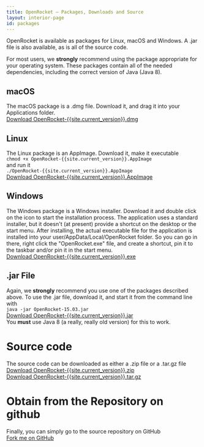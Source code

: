 ```yaml
---
title: OpenRocket — Packages, Downloads and Source
layout: interior-page
id: packages
---
```


<div class="packages">
  <div class="container" markdown="1">

OpenRocket is available as packages for Linux, macOS and Windows.  A .jar file
is also available, as is all of the source code.

For most users, we **strongly** recommend using the package
appropriate for your operating system.  These packages contain all of
the needed dependencies, including the correct version of Java (Java 8).

## macOS
The macOS package is a .dmg file.  Download it, and drag it into your
Applications folder.  
<a class="btn btn-primary btn-lg" href="https://github.com/openrocket/openrocket/releases/download/release-{{site.current_version}}/OpenRocket-{{site.current_version}}.dmg" role="button">Download OpenRocket-{{site.current_version}}.dmg</a>

## Linux
The Linux package is an AppImage.  Download it, make it executable  
`chmod +x OpenRocket-{{site.current_version}}.AppImage`  
and run it  
`./OpenRocket-{{site.current_version}}.AppImage`  
<a class="btn btn-primary btn-lg" href="https://github.com/openrocket/openrocket/releases/download/release-{{site.current_version}}/OpenRocket-{{site.current_version}}.AppImage" role="button">Download OpenRocket-{{site.current_version}}.AppImage</a>

## Windows
The Windows package is a Windows installer.  Download
it and double click on the icon to start the installation process.
The application uses a standard installer, but it doesn't (at present)
provide a shortcut on the desktop or the start menu. After installing, the actual
executable file for the application is installed into your user/AppData/Local/OpenRocket
folder. So you can go in there, right click the "OpenRocket.exe" file, and create a shortcut,
pin it to the taskbar and/or pin it in the start menu.  
<a class="btn btn-primary btn-lg" href="https://github.com/openrocket/openrocket/releases/download/release-{{site.current_version}}/OpenRocket-{{site.current_version}}.exe" role="button">Download OpenRocket-{{site.current_version}}.exe</a>

## .jar File
Again, we **strongly** recommend you use one of the packages described
above.  To use the .jar file, download it, and start it from the
command line with  
`java -jar OpenRocket-15.03.jar`  
<a class="btn btn-primary btn-lg" href="https://github.com/openrocket/openrocket/releases/download/release-{{site.current_version}}/OpenRocket-{{site.current_version}}.jar" role="button">Download OpenRocket-{{site.current_version}}.jar</a>  
You **must** use Java 8 (a really, really old version) for this to work.

# Source code
The source code can be downloaded as either a .zip file or a .tar.gz file  
<a class="btn btn-primary btn-lg" href="https://github.com/openrocket/openrocket/releases/download/release-{{site.current_version}}/OpenRocket-{{site.current_version}}.zip" role="button">Download OpenRocket-{{site.current_version}}.zip</a>  
<a class="btn btn-primary btn-lg" href="https://github.com/openrocket/openrocket/releases/download/release-{{site.current_version}}/OpenRocket-{{site.current_version}}.tar.gz" role="button">Download OpenRocket-{{site.current_version}}.tar.gz</a>  

# Obtain from the Repository on github
Finally, you can simply go to the source repository on GitHub  
<a class="btn btn-success btn-lg" href="https://github.com/openrocket/openrocket" role="button">Fork me on GitHub</a>
  </div>
</div>
